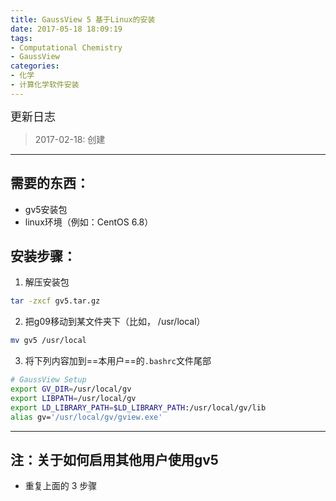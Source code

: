```yaml
---
title: GaussView 5 基于Linux的安装
date: 2017-05-18 18:09:19
tags: 
- Computational Chemistry
- GaussView
categories:
- 化学
- 计算化学软件安装
---
```


<font  size=4 face="黑体">更新日志</font> 

> 2017-02-18: 创建

---

## **需要的东西：** ##
- gv5安装包
- linux环境（例如：CentOS 6.8）

## **安装步骤：** ##
1. 解压安装包
```sh
tar -zxcf gv5.tar.gz
```
2. 把g09移动到某文件夹下（比如， /usr/local）
```sh
mv gv5 /usr/local
```
3. 将下列内容加到==本用户==的`.bashrc`文件尾部
```sh
# GaussView Setup
export GV_DIR=/usr/local/gv
export LIBPATH=/usr/local/gv
export LD_LIBRARY_PATH=$LD_LIBRARY_PATH:/usr/local/gv/lib
alias gv='/usr/local/gv/gview.exe'
```

----
##  注：关于如何启用其他用户使用gv5
- 重复上面的 3 步骤